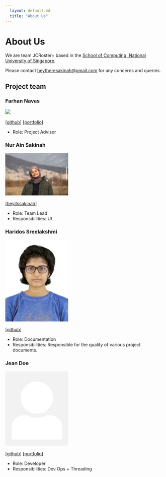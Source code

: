 ```yaml
---
  layout: default.md
  title: "About Us"
---
```


# About Us

We are team JCRoster+ based in the [School of Computing, National University of Singapore](http://www.comp.nus.edu.sg).

Please contact heytheresakinah@gmail.com for any concerns and queries.

## Project team

### Farhan Navas

<img src="images/farhan-navas.png" width="200px">

[//]: # ([[homepage]&#40;http://www.comp.nus.edu.sg/~damithch&#41;])
[[github](https://github.com/farhan-navas)]
[[portfolio](https://github.com/farhan-navas)]

* Role: Project Advisor

### Nur Ain Sakinah

<img src="images/heyitssakinah.png" width="200px">

[[heyitssakinah](http://github.com/heyitssakinah)]

* Role: Team Lead
* Responsibilities: UI

### Haridos Sreelakshmi

<img src="images/sreelakshmiharidos.png" width="200px">

[[github](http://github.com/sreelakshmiharidos)]

* Role: Documentation
* Responsibilities: Responsible for the quality of various project documents.

### Jean Doe

<img src="images/johndoe.png" width="200px">

[[github](http://github.com/johndoe)]
[[portfolio](team/johndoe.md)]

* Role: Developer
* Responsibilities: Dev Ops + Threading
